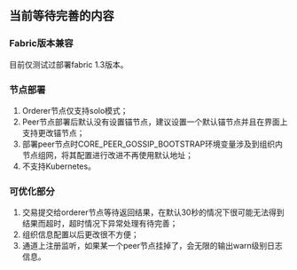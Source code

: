 ## 当前等待完善的内容
### Fabric版本兼容
目前仅测试过部署fabric 1.3版本。

### 节点部署
1. Orderer节点仅支持solo模式；
2. Peer节点部署后默认没有设置锚节点，建议设置一个默认锚节点并且在界面上支持更改锚节点；
3. 部署peer节点时CORE_PEER_GOSSIP_BOOTSTRAP环境变量涉及到组织内节点组网，将其配置进行改进不再使用默认地址；
4. 不支持Kubernetes。

### 可优化部分
1. 交易提交给orderer节点等待返回结果，在默认30秒的情况下很可能无法得到结果而超时，超时情况下异常处理有待完善；
2. 组织信息配置以后更改很不方便；
3. 通道上注册监听，如果某一个peer节点挂掉了，会无限的输出warn级别日志信息。